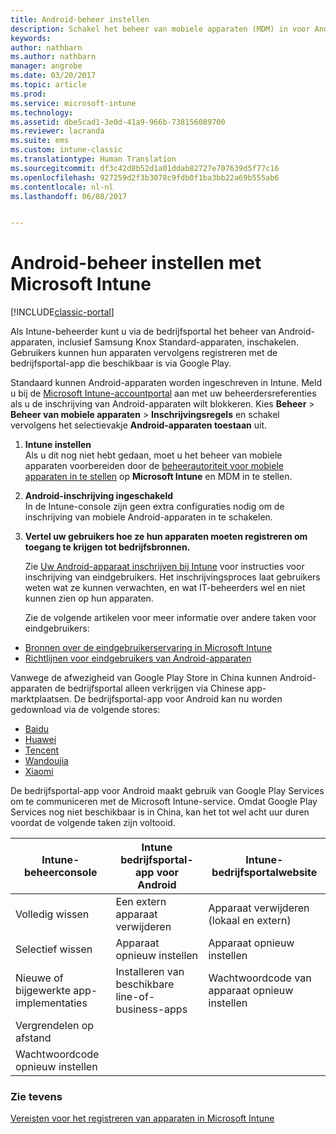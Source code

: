 ```yaml
---
title: Android-beheer instellen
description: Schakel het beheer van mobiele apparaten (MDM) in voor Android- en KNOX Standard-apparaten met Microsoft Intune.
keywords: 
author: nathbarn
ms.author: nathbarn
manager: angrobe
ms.date: 03/20/2017
ms.topic: article
ms.prod: 
ms.service: microsoft-intune
ms.technology: 
ms.assetid: dbe5cad1-3e0d-41a9-966b-738156089700
ms.reviewer: lacranda
ms.suite: ems
ms.custom: intune-classic
ms.translationtype: Human Translation
ms.sourcegitcommit: df3c42d8b52d1a01ddab82727e707639d5f77c16
ms.openlocfilehash: 927259d2f3b3078c9fdb0f1ba3bb22a69b555ab6
ms.contentlocale: nl-nl
ms.lasthandoff: 06/08/2017


---
```


# <a name="set-up-android-device-management"></a>Android-beheer instellen met Microsoft Intune

[!INCLUDE[classic-portal](../includes/classic-portal.md)]

Als Intune-beheerder kunt u via de bedrijfsportal het beheer van Android-apparaten, inclusief Samsung Knox Standard-apparaten, inschakelen. Gebruikers kunnen hun apparaten vervolgens registreren met de bedrijfsportal-app die beschikbaar is via Google Play.

Standaard kunnen Android-apparaten worden ingeschreven in Intune. Meld u bij de [Microsoft Intune-accountportal](https://manage.microsoft.com) aan met uw beheerdersreferenties als u de inschrijving van Android-apparaten wilt blokkeren. Kies **Beheer** > **Beheer van mobiele apparaten** > **Inschrijvingsregels** en schakel vervolgens het selectievakje **Android-apparaten toestaan** uit.

1.  **Intune instellen**<br>
    Als u dit nog niet hebt gedaan, moet u het beheer van mobiele apparaten voorbereiden door de [beheerautoriteit voor mobiele apparaten in te stellen](prerequisites-for-enrollment.md#step-2-set-mdm-authority) op **Microsoft Intune** en MDM in te stellen.

2.  **Android-inschrijving ingeschakeld**<br>
    In de Intune-console zijn geen extra configuraties nodig om de inschrijving van mobiele Android-apparaten in te schakelen.

3.  **Vertel uw gebruikers hoe ze hun apparaten moeten registreren om toegang te krijgen tot bedrijfsbronnen.**

    Zie [Uw Android-apparaat inschrijven bij Intune](https://docs.microsoft.com/intune-user-help/enroll-your-device-in-intune-android) voor instructies voor inschrijving van eindgebruikers. Het inschrijvingsproces laat gebruikers weten wat ze kunnen verwachten, en wat IT-beheerders wel en niet kunnen zien op hun apparaten.

    Zie de volgende artikelen voor meer informatie over andere taken voor eindgebruikers:
  - [Bronnen over de eindgebruikerservaring in Microsoft Intune](/intune/end-user-educate)
  - [Richtlijnen voor eindgebruikers van Android-apparaten](https://docs.microsoft.com/intune-user-help/using-your-android-device-with-intune)

Vanwege de afwezigheid van Google Play Store in China kunnen Android-apparaten de bedrijfsportal alleen verkrijgen via Chinese app-marktplaatsen. De bedrijfsportal-app voor Android kan nu worden gedownload via de volgende stores:
* [Baidu](https://go.microsoft.com/fwlink/?linkid=836946)
* [Huawei](https://go.microsoft.com/fwlink/?linkid=836948)
* [Tencent](https://go.microsoft.com/fwlink/?linkid=836949)
* [Wandoujia](https://go.microsoft.com/fwlink/?linkid=836950)
* [Xiaomi](https://go.microsoft.com/fwlink/?linkid=836947)

De bedrijfsportal-app voor Android maakt gebruik van Google Play Services om te communiceren met de Microsoft Intune-service. Omdat Google Play Services nog niet beschikbaar is in China, kan het tot wel acht uur duren voordat de volgende taken zijn voltooid. 

|Intune-beheerconsole| Intune bedrijfsportal-app voor Android |Intune-bedrijfsportalwebsite|   
|---|---|---|
|Volledig wissen| Een extern apparaat verwijderen| Apparaat verwijderen (lokaal en extern)|
|Selectief wissen| Apparaat opnieuw instellen| Apparaat opnieuw instellen|
|Nieuwe of bijgewerkte app-implementaties| Installeren van beschikbare line-of-business-apps| Wachtwoordcode van apparaat opnieuw instellen|
|Vergrendelen op afstand|||
|Wachtwoordcode opnieuw instellen|||

### <a name="see-also"></a>Zie tevens
[Vereisten voor het registreren van apparaten in Microsoft Intune](prerequisites-for-enrollment.md)

